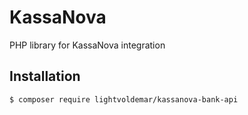 # KassaNova
PHP library for KassaNova integration

## Installation
```
$ composer require lightvoldemar/kassanova-bank-api
```